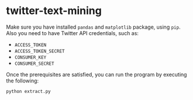 # twitter-text-mining

Make sure you have installed `pandas` and `matplotlib` package, using `pip`. Also you need to have Twitter API credentials, such as:
* `ACCESS_TOKEN`
* `ACCESS_TOKEN_SECRET`
* `CONSUMER_KEY`
* `CONSUMER_SECRET`

Once the prerequisites are satisfied, you can run the program by executing the following:
```
python extract.py
```
